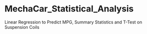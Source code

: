 # MechaCar_Statistical_Analysis
Linear Regression to Predict MPG, Summary Statistics and T-Test on Suspension Coils
